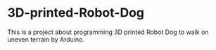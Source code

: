 # 3D-printed-Robot-Dog
This is a project about programming 3D printed Robot Dog to walk on uneven terrain by Arduino. 
